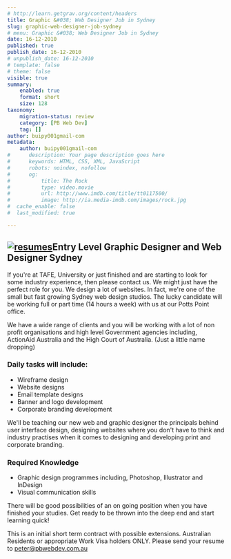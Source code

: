 ```yaml
---
# http://learn.getgrav.org/content/headers
title: Graphic &#038; Web Designer Job in Sydney
slug: graphic-web-designer-job-sydney
# menu: Graphic &#038; Web Designer Job in Sydney
date: 16-12-2010
published: true
publish_date: 16-12-2010
# unpublish_date: 16-12-2010
# template: false
# theme: false
visible: true
summary:
    enabled: true
    format: short
    size: 128
taxonomy:
    migration-status: review
    category: [PB Web Dev]
    tag: []
author: buipy001gmail-com
metadata:
    author: buipy001gmail-com
#      description: Your page description goes here
#      keywords: HTML, CSS, XML, JavaScript
#      robots: noindex, nofollow
#      og:
#          title: The Rock
#          type: video.movie
#          url: http://www.imdb.com/title/tt0117500/
#          image: http://ia.media-imdb.com/images/rock.jpg
#  cache_enable: false
#  last_modified: true

---
```


## [![](wp-content/uploads/2010/07/resumes.jpg "resumes")](wp-content/uploads/2010/07/resumes.jpg)Entry Level Graphic Designer and Web Designer Sydney

If you're at TAFE, University or just finished and are starting to look for some industry experience, then please contact us. We might just have the perfect role for you. We design a lot of websites. In fact, we're one of the small but fast growing Sydney web design studios. The lucky candidate will be working full or part time (14 hours a week) with us at our Potts Point office.

We have a wide range of clients and you will be working with a lot of non profit organisations and high level Government agencies including, ActionAid Australia and the High Court of Australia. (Just a little name dropping)

### Daily tasks will include:

- Wireframe design
- Website designs
- Email template designs
- Banner and logo development
- Corporate branding development

We'll be teaching our new web and graphic designer the principals behind user interface design, designing websites where you don't have to think and industry practises when it comes to designing and developing print and corporate branding.

### Required Knowledge

- Graphic design programmes including, Photoshop, Illustrator and InDesign
- Visual communication skills

There will be good possibilities of an on going position when you have finished your studies. Get ready to be thrown into the deep end and start learning quick!

This is an initial short term contract with possible extensions. Australian Residents or appropriate Work Visa holders ONLY. Please send your resume to peter@pbwebdev.com.au